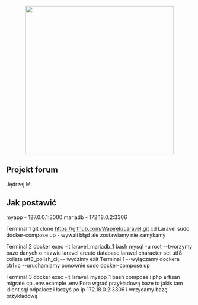 <p align="center"><a href="https://laravel.com" target="_blank"><img src="https://raw.githubusercontent.com/laravel/art/master/logo-lockup/5%20SVG/2%20CMYK/1%20Full%20Color/laravel-logolockup-cmyk-red.svg" width="400"></a></p>



## Projekt forum

Jędrzej M.

## Jak postawić

myapp - 127.0.0.1:3000
mariadb - 172.18.0.2:3306

Terminal 1
    git clone https://github.com/Wapirek/Laravel.git
    cd Laravel
    sudo docker-compose up - wywali błąd ale zostawiamy nie zamykamy

Terminal 2
        docker exec -it laravel_mariadb_1 bash
        mysql -u root
        --tworzymy baze danych o nazwie laravel
        create database laravel character set utf8 collate utf8_polish_ci; 
        -- wydzimy 
        exit
Terminal 1
    --wyłączamy dockera
    ctrl+c
    --uruchamiamy ponownie
    sudo docker-compose up
    
Terminal 3
    docker exec -it laravel_myapp_1 bash
    compose i
    php artisan migrate
    cp .env.example .env
Pora wgrać przykładową baze to jakis tam klient sql odpalacz i łaczyś po ip 172.18.0.2:3306
i wrzycamy bazę przykładową 

